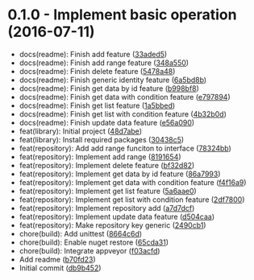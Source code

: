 <a name=""></a>
#  0.1.0 - Implement basic operation (2016-07-11) 

* docs(readme): Finish add feature ([33aded5](https://github.com/kirkchen/EFRepository/commit/33aded5))
* docs(readme): Finish add range feature ([348a550](https://github.com/kirkchen/EFRepository/commit/348a550))
* docs(readme): Finish delete feature ([5478a48](https://github.com/kirkchen/EFRepository/commit/5478a48))
* docs(readme): Finish generic identity feature ([6a5bd8b](https://github.com/kirkchen/EFRepository/commit/6a5bd8b))
* docs(readme): Finish get data by id feature ([b998bf8](https://github.com/kirkchen/EFRepository/commit/b998bf8))
* docs(readme): Finish get data with condition feature ([e797894](https://github.com/kirkchen/EFRepository/commit/e797894))
* docs(readme): Finish get list feature ([1a5bbed](https://github.com/kirkchen/EFRepository/commit/1a5bbed))
* docs(readme): Finish get list with condition feature ([4b32b0d](https://github.com/kirkchen/EFRepository/commit/4b32b0d))
* docs(readme): Finish update data feature ([e56a090](https://github.com/kirkchen/EFRepository/commit/e56a090))
* feat(library): Initial project ([48d7abe](https://github.com/kirkchen/EFRepository/commit/48d7abe))
* feat(library): Install required packages ([30438c5](https://github.com/kirkchen/EFRepository/commit/30438c5))
* feat(repository): Add add range funciton to interface ([78324bb](https://github.com/kirkchen/EFRepository/commit/78324bb))
* feat(repository): Implement add range ([8191654](https://github.com/kirkchen/EFRepository/commit/8191654))
* feat(repository): Implement delete feature ([bf32d82](https://github.com/kirkchen/EFRepository/commit/bf32d82))
* feat(repository): Implement get data by id feature ([86a7993](https://github.com/kirkchen/EFRepository/commit/86a7993))
* feat(repository): Implement get data with condition feature ([f4f16a9](https://github.com/kirkchen/EFRepository/commit/f4f16a9))
* feat(repository): Implement get list feature ([5a6aae0](https://github.com/kirkchen/EFRepository/commit/5a6aae0))
* feat(repository): Implement get list with condition feature ([2df7800](https://github.com/kirkchen/EFRepository/commit/2df7800))
* feat(repository): Implement repository add ([a7d7dcf](https://github.com/kirkchen/EFRepository/commit/a7d7dcf))
* feat(repository): Implement update data feature ([d504caa](https://github.com/kirkchen/EFRepository/commit/d504caa))
* feat(repository): Make repository key generic ([2490cb1](https://github.com/kirkchen/EFRepository/commit/2490cb1))
* chore(build): Add unittest ([8664c6d](https://github.com/kirkchen/EFRepository/commit/8664c6d))
* chore(build): Enable nuget restore ([65cda31](https://github.com/kirkchen/EFRepository/commit/65cda31))
* chore(build): Integrate appveyor ([f03acfd](https://github.com/kirkchen/EFRepository/commit/f03acfd))
* Add readme ([b70fd23](https://github.com/kirkchen/EFRepository/commit/b70fd23))
* Initial commit ([db9b452](https://github.com/kirkchen/EFRepository/commit/db9b452))



